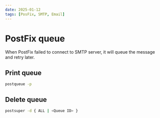 ```yaml
---
date: 2025-01-12
tags: [PosFix, SMTP, Email]
---
```


# PostFix queue

When PostFix failed to connect to SMTP server, it will queue the message and retry later.

<!-- truncate -->

## Print queue

```sh
postqueue -p
```

## Delete queue

```sh
postsuper -d { ALL | <Queue ID> }
```
